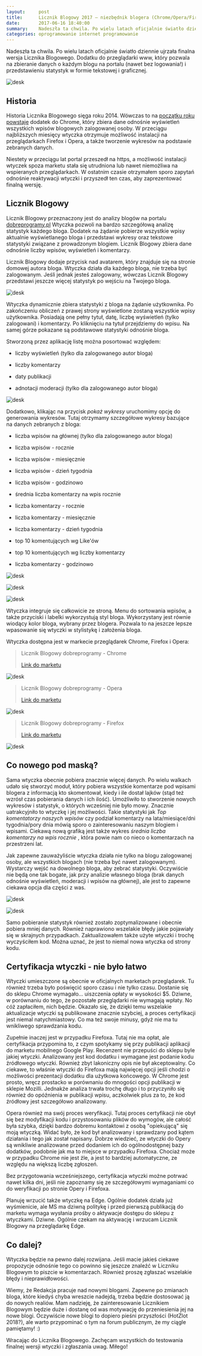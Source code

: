 ```yaml
---
layout:     post
title:      Licznik Blogowy 2017 — niezbędnik blogera (Chrome/Opera/Firefox)
date:       2017-06-16 18:40:00
summary:    Nadeszła ta chwila. Po wielu latach oficjalnie światło dziennie ujrzała finalna wersja Licznika Blogowego. Dodatku do przeglądarki www, który pozwala na zbieranie danych o każdym blogu na portalu (nawet bez logowania!) i przedstawieniu statystyk w formie tekstowej i graficznej.HistoriaHistoria Liczn...
categories: oprogramowanie internet programowanie
---
```




Nadeszła ta chwila. Po wielu latach oficjalnie światło dziennie ujrzała finalna wersja Licznika Blogowego. Dodatku do przeglądarki www, który pozwala na zbieranie danych o każdym blogu na portalu (nawet bez logowania!) i przedstawieniu statystyk w formie tekstowej i graficznej.



![desk](https://raw.githubusercontent.com/djfoxer/djfoxer.github.io/master/_img/2017-6-16-_3_/g_-_608x405_-_-_81509x20170610185132_0.png)





## Historia


Historia Licznika Blogowego sięga roku 2014. Wówczas to na [początku roku powstaje](https://www.dobreprogramy.pl/djfoxer/Licznik-Blogowy-wtyczka-do-ChromeOperyFirefoxa-dla-kazdego-Blogera-portalu-aktualizacja-08.04.14-nowe-funkcjonalnosci-0.6,51846.html) dodatek do Chrome, który zbiera dane odnośnie wyświetleń wszystkich wpisów blogowych zalogowanej osoby. W przeciągu najbliższych miesięcy wtyczka otrzymuje możliwość instalacji na przeglądarkach Firefox i Opera, a także tworzenie wykresów na podstawie zebranych danych.

Niestety w przeciągu lat portal przeszedł na https, a możliwość instalacji wtyczek spoza marketu stała się utrudniona lub nawet niemożliwa na wspieranych przeglądarkach. 
W ostatnim czasie otrzymałem sporo zapytań odnośnie reaktywacji wtyczki i przyszedł ten czas, aby zaprezentować finalną wersję.



## Licznik Blogowy




Licznik Blogowy przeznaczony jest do analizy blogów na portalu [dobreprogramy.pl](https://www.dobreprogramy.pl/) Wtyczka pozwoli na bardzo szczegółową analizę statystyk każdego bloga. Dodatek na żądanie pobierze wszystkie wpisy aktualnie wyświetlanego bloga i przedstawi wykresy oraz tekstowe statystyki związane z prowadzonym blogiem. Licznik Blogowy zbiera dane odnośnie liczby wpisów, wyświetleń i komentarzy.

Licznik Blogowy dodaje przycisk nad avatarem, który znajduje się na stronie domowej autora bloga. Wtyczka działa dla każdego bloga, nie trzeba być zalogowanym. Jeśli jednak jesteś zalogowany, wówczas Licznik Blogowy przedstawi jeszcze więcej statystyk po wejściu na Twojego bloga.



![desk](https://raw.githubusercontent.com/djfoxer/djfoxer.github.io/master/_img/2017-6-16-_3_/g_-_608x405_-_-_81509x20170610184324_0.png)





Wtyczka dynamicznie zbiera statystyki z bloga na żądanie użytkownika. Po zakończeniu obliczeń z prawej strony wyświetlone zostaną wszystkie wpisy użytkownika. Posiadają one pełny tytuł, datę, liczbę wyświetleń (tylko zalogowani) i komentarzy. Po kliknięciu na tytuł przejdziemy do wpisu. Na samej górze pokazane są podstawowe statystyki odnośnie bloga.



Stworzoną przez aplikację listę można posortować względem:


  * liczby wyświetleń (tylko dla zalogowanego autor bloga)



  * liczby komentarzy



  * daty publikacji



  * adnotacji moderacji (tylko dla zalogowanego autor bloga)






![desk](https://raw.githubusercontent.com/djfoxer/djfoxer.github.io/master/_img/2017-6-16-_3_/g_-_608x405_-_-_81509x20170610184324_1.png)




Dodatkowo, klikając na przycisk  *pokaż wykresy*  uruchomimy opcję do generowania wykresów. Tutaj otrzymamy szczegółowe wykresy bazujące na danych zebranych z bloga:


  * liczba wpisów na głównej (tylko dla zalogowanego autor bloga)


  * liczba wpisów - rocznie


  * liczba wpisów - miesięcznie


  * liczba  wpisów - dzień tygodnia


  * liczba wpisów - godzinowo


  * średnia liczba  komentarzy na wpis rocznie


  * liczba komentarzy - rocznie


  * liczba komentarzy - miesięcznie


  * liczba komentarzy - dzień tygodnia


  * top 10 komentujących wg Like&#39;ów


  * top 10 komentujących wg liczby komentarzy


  * liczba  komentarzy - godzinowo





![desk](https://raw.githubusercontent.com/djfoxer/djfoxer.github.io/master/_img/2017-6-16-_3_/g_-_608x405_-_-_81509x20170610184517_0.png)




![desk](https://raw.githubusercontent.com/djfoxer/djfoxer.github.io/master/_img/2017-6-16-_3_/g_-_608x405_-_-_81509x20170610184518_0.png)




![desk](https://raw.githubusercontent.com/djfoxer/djfoxer.github.io/master/_img/2017-6-16-_3_/g_-_608x405_-_-_81509x20170610184519_0.png)




Wtyczka integruje się całkowicie ze stroną. Menu do sortowania wpisów, a także przyciski i labelki wykorzystują styl bloga. Wykorzystany jest równie wiodący kolor bloga, wybrany przez blogera. Pozwala to na jeszcze lepsze wpasowanie się wtyczki w stylistykę i założenia bloga.

Wtyczka dostępna jest w markecie przeglądarek Chrome, Firefox i Opera:

<blockquote>
<p>Licznik Blogowy dobreprogramy - Chrome

[Link do marketu](https://chrome.google.com/webstore/detail/licznik-blogowy-dobreprog/omplpihocnjpfdjkmdabalakfiebefpp?hl=pl)



</p>
</blockquote>


![desk](https://raw.githubusercontent.com/djfoxer/djfoxer.github.io/master/_img/2017-6-16-_3_/g_-_608x405_-_-_81509x20170613203055_0.PNG)



<blockquote>
<p>Licznik Blogowy dobreprogramy - Opera

[Link do marketu](https://addons.opera.com/pl/extensions/details/licznik-blogowy-dobreprogramy/)



</p>
</blockquote>


![desk](https://raw.githubusercontent.com/djfoxer/djfoxer.github.io/master/_img/2017-6-16-_3_/g_-_608x405_-_-_81509x20170613164648_0.PNG)




<blockquote>
<p>Licznik Blogowy dobreprogramy - Firefox

[Link do marketu](https://addons.mozilla.org/pl/firefox/addon/licznik-blogowy-dobreprogramy/)

</p>
</blockquote>


![desk](https://raw.githubusercontent.com/djfoxer/djfoxer.github.io/master/_img/2017-6-16-_3_/g_-_608x405_-_-_81509x20170614165441_0.PNG)






## Co nowego pod maską?


Sama wtyczka obecnie pobiera znacznie więcej danych. Po wielu walkach udało się stworzyć moduł, który pobiera wszystkie komentarze pod wpisami blogera z informacją kto skomentował, kiedy i ile dostał lajków (stąd też wzrósł czas pobierania danych i ich ilość). Umożliwiło to stworzenie nowych wykresów i statystyk, o których wcześniej nie było mowy. Znacznie uatrakcyjniło to wtyczkę i jej możliwości. Takie statystyki jak  *Top komentatorzy naszych wpisów*  czy podział komentarzy na lata/miesiące/dni tygodnia/pory dnia mówią sporo o zainteresowaniu naszym blogiem i wpisami. Ciekawą nową grafiką jest także wykres  *średnia liczba komentarzy na wpis rocznie* , która powie nam co nieco o komentarzach na przestrzeni lat.

Jak zapewne zauważyliście wtyczka działa nie tylko na blogu zalogowanej osoby, ale wszystkich blogach (nie trzeba być nawet zalogowanym). Wystarczy wejść na dowolnego bloga, aby zebrać statystyki. Oczywiście nie będą one tak bogate, jak przy analizie własnego bloga (brak danych odnośnie wyświetleń, moderacji i wpisów na głównej), ale jest to zapewne ciekawa opcja dla części z was.



![desk](https://raw.githubusercontent.com/djfoxer/djfoxer.github.io/master/_img/2017-6-16-_3_/g_-_608x405_-_-_81509x20170613170125_0.png)




![desk](https://raw.githubusercontent.com/djfoxer/djfoxer.github.io/master/_img/2017-6-16-_3_/g_-_608x405_-_-_81509x20170613170125_1.png)




Samo pobieranie statystyk również zostało zoptymalizowane i obecnie pobiera  mniej danych. Również naprawiono wszelakie błędy jakie pojawiały się w skrajnych przypadkach. Zaktualizowałem także użyte wtyczki i trochę wyczyściłem kod. Można uznać, że jest to niemal nowa wtyczka od strony kodu.



## Certyfikacja wtyczki - nie było łatwo



Wtyczki umieszczone są obecnie w oficjalnych marketach przeglądarek. Tu również trzeba było poświęcić sporo czasu i nie tylko czasu. Dostanie się do sklepu Chrome wymagało... uiszczenia opłaty w wysokości $5. Dziwne, w porównaniu do tego, że pozostałe przeglądarki nie wymagają wpłaty. No cóż zapłaciłem, nich będzie. Okazało się, że dzięki temu wszelakie aktualizacje wtyczki są publikowane znacznie szybciej, a proces certyfikacji jest niemal natychmiastowy. Co ma też swoje minusy, gdyż nie ma tu wnikliwego sprawdzania kodu.

Zupełnie inaczej jest w przypadku Firefoxa. Tutaj nie ma opłat, ale certyfikacja przypomina to, z czym spotykamy się przy publikacji aplikacji do marketu mobilnego Google Play. Recenzent nie przepuści do sklepu byle jakiej wtyczki. Analizowany jest kod dodatku i wymagane jest podanie kodu źródłowego wtyczki. Również zbyt lakoniczny opis nie był akceptowalny. Co ciekawe, to właśnie wtyczki do Firefoxa mają najwięcej opcji jeśli chodzi o możliwości prezentacji dodatku dla użytkowa końcowego. W Chrome jest prosto, wręcz prostacko w porównaniu do mnogości opcji publikacji w sklepie Mozilli. Jednakże analiza trwała trochę długo i to przyczyniło się również do opóźnienia w publikacji wpisu, aczkolwiek plus za to, że kod źródłowy jest szczegółowo analizowany.

Opera również ma swój proces weryfikacji. Tutaj proces certyfikacji nie obył się bez modyfikacji kodu i przystosowaniu plików do wymogów, ale całość była szybka, dzięki bardzo dobremu kontaktowi z osobą &quot;opiekującą&quot; się moją wtyczką. Widać było, że kod był analizowany i sprawdzany pod kątem działania i tego jak został napisany. Dobrze wiedzieć, ze wtyczki do Opery są wnikliwie analizowane przed dodaniem ich do ogólnodostępnej bazy dodatków, podobnie jak ma to miejsce w przypadku Firefoxa. Chociaż może w przypadku Chrome nie jest źle, a jest to bardziej automatyczne, ze względu na większą liczbę zgłoszeń.

Bez przygotowania wcześniejszego, certyfikacja wtyczki możne potrwać nawet kilka dni, jeśli nie zapoznamy się ze szczegółowymi wymaganiami co do weryfikacji po stronie Opery i Firefoxa.

Planuję wrzucić także wtyczkę na Edge. Ogólnie dodatek działa już wyśmienicie, ale MS ma dziwną politykę i przed pierwszą publikacją do marketu wymaga wysłania prośby o aktywacje dostępu do sklepu z wtyczkami. Dziwne. Ogólnie czekam na aktywację i wrzucam Licznik Blogowy na przeglądarkę Edge. 



## Co dalej?


Wtyczka będzie na pewno dalej rozwijana. Jeśli macie jakieś ciekawe propozycje odnośnie tego co powinno się jeszcze znaleźć w Liczniku Blogowym to piszcie w komentarzach. Również proszę zgłaszać wszelakie błędy i nieprawidłowości. 

Wiemy, że Redakcja pracuje nad nowymi blogami. Zapewne po zmianach bloga, które kiedyś chyba wreszcie nadejdą, trzeba będzie dostosować ją do nowych realiów. Mam nadzieję, że zainteresowanie Licznikiem Blogowym będzie duże i dostanę od was motywację do przeniesienia jej na nowe blogi. Oczywiście nowe blogi to dopiero pieśni przyszłości (HotZlot 2018?), ale warto przypominać o tym na forum publicznym, że my ciągle pamiętamy! :)

Wracając do Licznika Blogowego. Zachęcam wszystkich do testowania finalnej wersji wtyczki i zgłaszania uwag. Miłego!